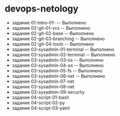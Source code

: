 # devops-netology
* задание 01-intro-01- -- Выполнено
* задание 02-git-01-vcs -- Выполнено
* задание 02-git-02-base -- Выполнено
* задание 02-git-03-branching -- Выполнено
* задание 02-git-04-tools -- Выполнено
* задание 03-sysadmin-01-terminal -- Выполнено
* задание 03-sysadmin-02-terminal -- Выполнено
* задание 03-sysadmin-03-os -- Выполнено
* задание 03-sysadmin-04-os -- Выполнено
* задание 03-sysadmin-05-fs -- Выполнено
* задание 03-sysadmin-06-net -- Выполнено
* задание 03-sysadmin-07-net
* задание 03-sysadmin-08-net
* задание 03-sysadmin-09-security
* задание 04-script-01-bash
* задание 04-script-02-py
* задание 04-script-03-yaml




